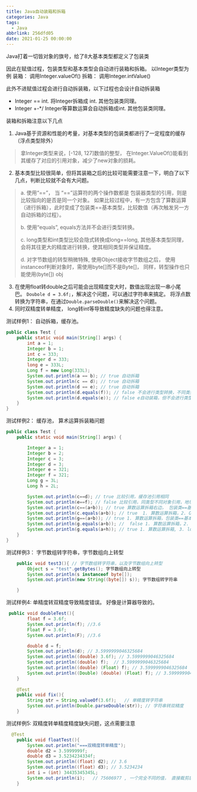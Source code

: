 ```yaml
---
title: Java自动装箱和拆箱
categories: Java
tags:
  - Java
abbrlink: 256dfd05
date: 2021-01-25 00:00:00
---
```




Java打着一切皆对象的旗号，给了8大基本类型都定义了包装类

因此在赋值过程，包装类型和基本类型会自动进行装箱和拆箱。 以Integer类型为例
装箱： 调用Integer.valueOf()
拆箱： 调用Integer.intValue()

此外不进赋值过程会进行自动拆装箱，以下过程也会设计自动拆装箱

- Integer == int. 将Integer拆箱成 int. 其他包装类同理。
- Integer +-*/ Integer等算数运算会自动拆箱成int. 其他包装类同理。

装箱和拆箱注意以下几点

1. Java基于资源和性能的考量，对基本类型的包装类都进行了一定程度的缓存（浮点类型除外）

> 拿Integer类型来说，[-128, 127]数值的整型， 在Integer.ValueOf()能看到其缓存了对应的引用对象，减少了new对象的损耗。

2. 基本类型比较很简单，但将其装箱之后的比较可能需要注意一下，明白了以下几点，判断比较就不会有大问题。

> a. 使用“==”， 当 “==”运算符的两个操作数都是 包装器类型的引用，则是比较指向的是否是同一个对象。 如果比较过程中，有一方包含了算数运算（进行拆箱），此时变成了包装类==基本类型，比较数值（再次触发另一方自动拆箱的过程）。
>
> b. 使用“equals”, equals方法并不会进行类型转换。
>
> c.  long类型和int类型比较会隐式转换成long==long, 其他基本类型同理，会将其往更大的精度进行转换，使其相同类型并保证精度。
>
> d. 对字节数组的转型稍微特殊, 使用Object接收字节数组之后， 使用instanceof判断对象时，需使用byte[]而不是Byte[]， 同样，转型操作也只能使用(byte[]) obj
>
> 

3. 在使用float转double之后可能会出现精度变大时，数值出现出现一串小尾巴。 `Doubole d = 3.6f;`，解决这个问题，可以通过字符串来搞定。 将浮点数转换为字符串，在通过`Double.parseDouble()`来解决这个问题。
4. 同时双精度转单精度， long转int等导致精度缺失的问题也得注意。 

测试样例1： 自动拆箱，缓存池。

```java
public class Test {
    public static void main(String[] args) {
        int a = 1;
        Integer b = 1;
        int c = 333;
        Integer d = 333;
        long e = 333L;
        Long f = new Long(333L);
        System.out.println(a == b); // true 自动拆箱
        System.out.println(c == d); // true 自动拆箱
        System.out.println(d == e); // true 自动拆箱
        System.out.println(d.equals(f)); // false 不会进行类型转换，不同类型不相同
        System.out.println(d.equals(e)); // false e自动装箱，但不会进行类型转换，不同类型不相同
    }
}
```

测试样例2： 缓存池， 算术运算拆装箱问题

```java
public class Test {
    public static void main(String[] args) {

        Integer a = 1;
        Integer b = 2;
        Integer c = 3;
        Integer d = 3;
        Integer e = 321;
        Integer f = 321;
        Long g = 3L;
        Long h = 2L;

        System.out.println(c==d); // true 比较引用，缓存池引用相同
        System.out.println(e==f); // false 比较引用，同类型不同对象引用，地址不同
        System.out.println(c==(a+b)); // true 算数运算拆箱右边， 包装类==基本类型，再次拆箱左边
        System.out.println(c.equals(a+b)); // true  1. 算数运算拆箱，2. Object形参再装箱Integer，比较引用内数值
        System.out.println(g==(a+b)); // true 1. 算数运算拆箱，包装类==基本类型，再次拆箱左边， 3. long == int 隐式转换int为long
        System.out.println(g.equals(a+b)); //  false 1. 算数运算拆箱，2. Object形参再装箱Integer, 不同包装类，不相同
        System.out.println(g.equals(a+h)); // true 1. 算数运算拆箱, 3. long == int 隐式转换int为long, 3. Object形参再装箱Long, 相同包装类，内容相同
    }
}
```

测试样例3： 字节数组转字符串，字节数组向上转型

```java
    public void test3(){ // 字节数组转字符串，以及字节数组向上转型
        Object s = "test".getBytes(); 字节数组向上转型
        System.out.println(s instanceof byte[]); 
        System.out.println(new String((byte[]) s)); 字节数组转字符串

    }
```

测试样例4:  单精度转双精度导致精度错误。 好像是计算器导致的。 

```java
 public void doubleTest(){
        float f = 3.6f;
        System.out.println(f); //3.6
        Float F = 3.6f;
        System.out.println(F); //3.6

        double d = f;
        System.out.println(d); // 3.5999999046325684
        System.out.println((double) 3.6f); // 3.5999999046325684
        System.out.println((double) f);  // 3.5999999046325684
        System.out.println((double) (Float) f); // 3.5999999046325684
        System.out.println((Double) (double) (Float) f); // 3.5999999046325684
    } 
    
    @Test
    public void fix(){
        String str = String.valueOf(3.6f);   // 单精度转字符串
        System.out.println(Double.parseDouble(str)); // 字符串转双精度
    }
```

测试样例5: 双精度转单精度精度缺失问题，这点需要注意

```java
  @Test
    public void floatTest(){
        System.out.println("===双精度转单精度");
        double d2 = 3.5999999f;
        double d3 = 3.5234234334f;
        System.out.println((float) d2); // 3.6
        System.out.println((float) d3); // 3.5234234
        int i = (int) 34435345345L;
        System.out.println(i);   // 75606977 , 一个完全不同的值， 直接裁剪后面掉后面四个字节。 
    }
```

